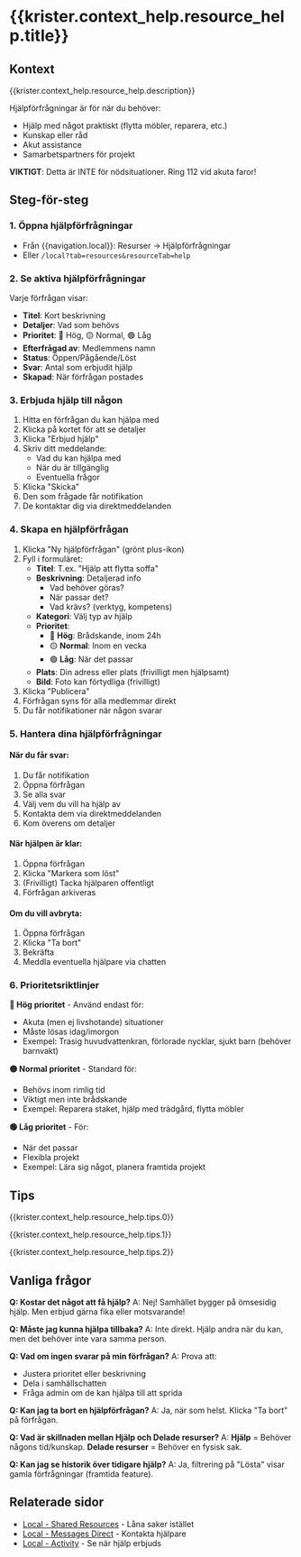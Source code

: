 # {{krister.context_help.resource_help.title}}

## Kontext

{{krister.context_help.resource_help.description}}

Hjälpförfrågningar är för när du behöver:
- Hjälp med något praktiskt (flytta möbler, reparera, etc.)
- Kunskap eller råd
- Akut assistance
- Samarbetspartners för projekt

**VIKTIGT**: Detta är INTE för nödsituationer. Ring 112 vid akuta faror!

## Steg-för-steg

### 1. Öppna hjälpförfrågningar
- Från {{navigation.local}}: Resurser → Hjälpförfrågningar
- Eller `/local?tab=resources&resourceTab=help`

### 2. Se aktiva hjälpförfrågningar
Varje förfrågan visar:
- **Titel**: Kort beskrivning
- **Detaljer**: Vad som behövs
- **Prioritet**: 🔴 Hög, 🟡 Normal, 🟢 Låg
- **Efterfrågad av**: Medlemmens namn
- **Status**: Öppen/Pågående/Löst
- **Svar**: Antal som erbjudit hjälp
- **Skapad**: När förfrågan postades

### 3. Erbjuda hjälp till någon
1. Hitta en förfrågan du kan hjälpa med
2. Klicka på kortet för att se detaljer
3. Klicka "Erbjud hjälp"
4. Skriv ditt meddelande:
   - Vad du kan hjälpa med
   - När du är tillgänglig
   - Eventuella frågor
5. Klicka "Skicka"
6. Den som frågade får notifikation
7. De kontaktar dig via direktmeddelanden

### 4. Skapa en hjälpförfrågan
1. Klicka "Ny hjälpförfrågan" (grönt plus-ikon)
2. Fyll i formuläret:
   - **Titel**: T.ex. "Hjälp att flytta soffa"
   - **Beskrivning**: Detaljerad info
     - Vad behöver göras?
     - När passar det?
     - Vad krävs? (verktyg, kompetens)
   - **Kategori**: Välj typ av hjälp
   - **Prioritet**:
     - 🔴 **Hög**: Brådskande, inom 24h
     - 🟡 **Normal**: Inom en vecka
     - 🟢 **Låg**: När det passar
   - **Plats**: Din adress eller plats (frivilligt men hjälpsamt)
   - **Bild**: Foto kan förtydliga (frivilligt)
3. Klicka "Publicera"
4. Förfrågan syns för alla medlemmar direkt
5. Du får notifikationer när någon svarar

### 5. Hantera dina hjälpförfrågningar

#### När du får svar:
1. Du får notifikation
2. Öppna förfrågan
3. Se alla svar
4. Välj vem du vill ha hjälp av
5. Kontakta dem via direktmeddelanden
6. Kom överens om detaljer

#### När hjälpen är klar:
1. Öppna förfrågan
2. Klicka "Markera som löst"
3. (Frivilligt) Tacka hjälparen offentligt
4. Förfrågan arkiveras

#### Om du vill avbryta:
1. Öppna förfrågan
2. Klicka "Ta bort"
3. Bekräfta
4. Meddla eventuella hjälpare via chatten

### 6. Prioritetsriktlinjer

**🔴 Hög prioritet** - Använd endast för:
- Akuta (men ej livshotande) situationer
- Måste lösas idag/imorgon
- Exempel: Trasig huvudvattenkran, förlorade nycklar, sjukt barn (behöver barnvakt)

**🟡 Normal prioritet** - Standard för:
- Behövs inom rimlig tid
- Viktigt men inte brådskande
- Exempel: Reparera staket, hjälp med trädgård, flytta möbler

**🟢 Låg prioritet** - För:
- När det passar
- Flexibla projekt
- Exempel: Lära sig något, planera framtida projekt

## Tips

{{krister.context_help.resource_help.tips.0}}

{{krister.context_help.resource_help.tips.1}}

{{krister.context_help.resource_help.tips.2}}

## Vanliga frågor

**Q: Kostar det något att få hjälp?**
A: Nej! Samhället bygger på ömsesidig hjälp. Men erbjud gärna fika eller motsvarande!

**Q: Måste jag kunna hjälpa tillbaka?**
A: Inte direkt. Hjälp andra när du kan, men det behöver inte vara samma person.

**Q: Vad om ingen svarar på min förfrågan?**
A: Prova att:
- Justera prioritet eller beskrivning
- Dela i samhällschatten
- Fråga admin om de kan hjälpa till att sprida

**Q: Kan jag ta bort en hjälpförfrågan?**
A: Ja, när som helst. Klicka "Ta bort" på förfrågan.

**Q: Vad är skillnaden mellan Hjälp och Delade resurser?**
A: **Hjälp** = Behöver någons tid/kunskap. **Delade resurser** = Behöver en fysisk sak.

**Q: Kan jag se historik över tidigare hjälp?**
A: Ja, filtrering på "Lösta" visar gamla förfrågningar (framtida feature).

## Relaterade sidor
- [Local - Shared Resources](/help/local/resources-shared.md) - Låna saker istället
- [Local - Messages Direct](/help/local/messages-direct.md) - Kontakta hjälpare
- [Local - Activity](/help/local/activity.md) - Se när hjälp erbjuds
